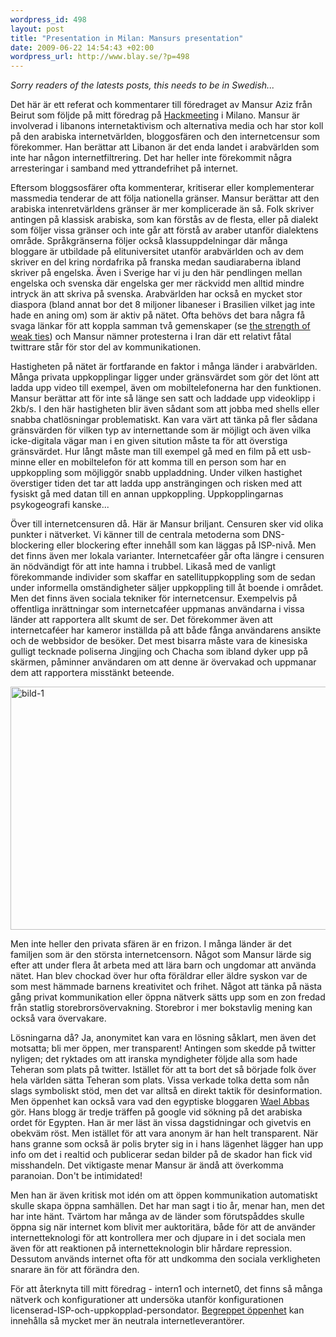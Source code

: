 ```yaml
--- 
wordpress_id: 498
layout: post
title: "Presentation in Milan: Mansurs presentation"
date: 2009-06-22 14:54:43 +02:00
wordpress_url: http://www.blay.se/?p=498
---
```

<em>Sorry readers of the latests posts, this needs to be in Swedish...</em>

Det här är ett referat och kommentarer till föredraget av Mansur Aziz från Beirut som följde på mitt föredrag på <a href="http://www.hackmeeting.org/">Hackmeeting</a> i Milano. Mansur är involverad i libanons internetaktivism och alternativa media och har stor koll på den arabiska internetvärlden, bloggosfären och den internetcensur som förekommer. Han berättar att Libanon är det enda landet i arabvärlden som inte har någon internetfiltrering. Det har heller inte förekommit några arresteringar i samband med yttrandefrihet på internet.

Eftersom bloggsosfärer ofta kommenterar, kritiserar eller komplementerar massmedia tenderar de att följa nationella gränser. Mansur berättar att den arabiska intenretvärldens gränser är mer komplicerade än så. Folk skriver antingen på klassisk arabiska, som kan förstås av de flesta, eller på dialekt som följer vissa gränser och inte går att förstå av araber utanför dialektens område. Språkgränserna följer också klassuppdelningar där många bloggare är utbildade på elituniversitet utanför arabvärlden och av dem skriver en del kring nordafrika på franska medan saudiaraberna ibland skriver på engelska. Även i Sverige har vi ju den här pendlingen mellan engelska och svenska där engelska ger mer räckvidd men alltid mindre intryck än att skriva på svenska. Arabvärlden har också en mycket stor diaspora (bland annat bor det 8 miljoner libaneser i Brasilien vilket jag inte hade en aning om) som är aktiv på nätet. Ofta behövs det bara några få svaga länkar för att koppla samman två gemenskaper (se <a href="http://en.wikipedia.org/wiki/Mark_Granovetter#The_strength_of_weak_ties">the strength of weak ties</a>) och Mansur nämner protesterna i Iran där ett relativt fåtal twittrare står för stor del av kommunikationen.

Hastigheten på nätet är fortfarande en faktor i många länder i arabvärlden. Många privata uppkopplingar ligger under gränsvärdet som gör det lönt att ladda upp video till exempel, även om mobiltelefonerna har den funktionen. Mansur berättar att för inte så länge sen satt och laddade upp videoklipp i 2kb/s. I den här hastigheten blir även sådant som att jobba med shells eller snabba chatlösningar problematiskt. Kan vara värt att tänka på fler sådana gränsvärden för vilken typ av internettande som är möjligt och även vilka icke-digitala vägar man i en given sitution måste ta för att överstiga gränsvärdet. Hur långt måste man till exempel gå med en film på ett usb-minne eller en mobiltelefon för att komma till en person som har en uppkoppling som möjliggör snabb uppladdning. Under vilken hastighet överstiger tiden det tar att ladda upp ansträngingen och risken med att fysiskt gå med datan till en annan uppkoppling. Uppkopplingarnas psykogeografi kanske...

Över till internetcensuren då. Här är Mansur briljant. Censuren sker vid olika punkter i nätverket. Vi känner till de centrala metoderna som DNS-blockering eller blockering efter innehåll som kan läggas på ISP-nivå. Men det finns även mer lokala varianter. Internetcaféer går ofta längre i censuren än nödvändigt för att inte hamna i trubbel. Likaså med de vanligt förekommande individer som skaffar en satellituppkoppling som de sedan under informella omständigheter säljer uppkoppling till åt boende i området. Men det finns även sociala tekniker för internetcensur. Exempelvis på offentliga inrättningar som internetcaféer uppmanas användarna i vissa länder att rapportera allt skumt de ser. Det förekommer även att internetcaféer har kameror inställda på att både fånga användarens ansikte och de webbsidor de besöker. Det mest bisarra måste vara de kinesiska gulligt tecknade poliserna Jingjing och Chacha som ibland dyker upp på skärmen, påminner användaren om att denne är övervakad och uppmanar dem att rapportera misstänkt beteende.

<img class="size-full wp-image-500 alignnone" title="bild-1" src="http://www.blay.se/wp-content/uploads/2009/06/bild-1.png" alt="bild-1" width="591" height="389" />

Men inte heller den privata sfären är en frizon. I många länder är det familjen som är den största internetcensorn. Något som Mansur lärde sig efter att under flera åt arbeta med att lära barn och ungdomar att använda nätet. Han blev chockad över hur ofta föräldrar eller äldre syskon var de som mest hämmade barnens kreativitet och frihet. Något att tänka på nästa gång privat kommunikation eller öppna nätverk sätts upp som en zon fredad från statlig storebrorsövervakning. Storebror i mer bokstavlig mening kan också vara övervakare.

Lösningarna då? Ja, anonymitet kan vara en lösning såklart, men även det motsatta; bli mer öppen, mer transparent! Antingen som skedde på twitter nyligen; det ryktades om att iranska myndigheter följde alla som hade Teheran som plats på twitter. Istället för att ta bort det så började folk över hela världen sätta Teheran som plats. Vissa verkade tolka detta som nån slags symboliskt stöd, men det var alltså en direkt taktik för desinformation. Men öppenhet kan också vara vad den egyptiske bloggaren <a href="http://sv.wikipedia.org/wiki/Wael_Abbas">Wael Abbas </a>gör. Hans blogg är tredje träffen på google vid sökning på det arabiska ordet för Egypten. Han är mer läst än vissa dagstidningar och givetvis en obekväm röst. Men istället för att vara anonym är han helt transparent. När hans granne som också är polis bryter sig in i hans lägenhet lägger han upp info om det i realtid och publicerar sedan bilder på de skador han fick vid misshandeln. Det viktigaste menar Mansur är ändå att överkomma paranoian. Don't be intimidated!

Men han är även kritisk mot idén om att öppen kommunikation automatiskt skulle skapa öppna samhällen. Det har man sagt i tio år, menar han, men det har inte hänt. Tvärtom har många av de länder som förutspåddes skulle öppna sig när internet kom blivit mer auktoritära, både för att de använder internetteknologi för att kontrollera mer och djupare in i det sociala men även för att reaktionen på internetteknologin blir hårdare repression. Dessutom används internet ofta för att undkomma den sociala verkligheten snarare än för att förändra den.

För att återknyta till mitt föredrag - intern1 och internet0, det finns så många nätverk och konfigurationer att undersöka utanför konfigurationen licenserad-ISP-och-uppkopplad-persondator. <a href="http://werebuild.eu/wiki/index.php/Öppenhetsbegreppet">Begreppet öppenhet</a> kan innehålla så mycket mer än neutrala internetleverantörer.
